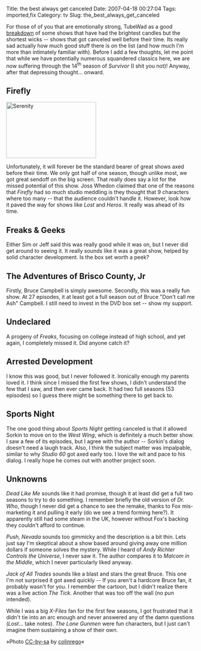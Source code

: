 Title: the best always get canceled
Date: 2007-04-18 00:27:04
Tags: imported,fix
Category: tv
Slug: the_best_always_get_canceled

For those of of you that are emotionally strong, TubeWad as a good <a href="http://www.tubewad.com/13-tv-shows-that-should-never-have-been-cancelled-1340-p.html">breakdown</a> of some shows that have had the brightest candles but the shortest wicks -- shows that got canceled well before their time.  Its really sad actually how much good stuff there is on the list (and how much I'm more than intimately familiar with).  Before I add a few thoughts, let me point that while we have potentially numerous squandered classics here, we are now suffering through the 14<sup>th</sup> season of <em>Survivor</em> (I shit you not)!  Anyway, after that depressing thought... onward.

## Firefly

<img src="http://farm1.static.flickr.com/11/12660556_d0aea9a281_m.jpg" class="flickr reflect rheight20" title="Serenity" alt="Serenity" height="150" width="240" />

Unfortunately, it will forever be the standard bearer of great shows axed before their time.  We only got half of one season, though unlike most, we got great sendoff on the big screen.  That really does say a lot for the missed potential of this show.  Joss Whedon claimed that one of the reasons that <em>Firefly</em> had so much studio meddling is they thought that 9 characters where too many -- that the audience couldn't handle it.  However, look how it paved the way for shows like <em>Lost</em> and <em>Heros</em>.  It really was ahead of its time.

## Freaks & Geeks

Either Sim or Jeff said this was really good while it was on, but I never did get around to seeing it.  It really sounds like it was a great show, helped by solid character development.  Is the box set worth a peek?

## The Adventures of Brisco County, Jr

Firstly, Bruce Campbell is simply awesome.  Secondly, this was a really fun show.  At 27 episodes, it at least got a full season out of Bruce "Don't call me Ash" Campbell.  I still need to invest in the DVD box set -- show my support.

## Undeclared

A progeny of <em>Freaks</em>, focusing on college instead of high school, and yet again, I completely missed it.  Did anyone catch it?

## Arrested Development
I know this was good, but I never followed it.  Ironically enough my parents loved it.  I think since I missed the first few shows, I didn't understand the few that I saw, and then ever came back.  It had two full seasons (53 episodes) so I guess there might be something there to get back to.

## Sports Night

The one good thing about <em>Sports Night</em> getting canceled is that it allowed Sorkin to move on to the <em>West Wing</em>, which is definitely a much better show.  I saw a few of its episodes, but I agree with the author -- Sorkin's dialog doesn't need a laugh track.  Also, I think the subject matter was impalpable, similar to why <em>Studio 60</em> got axed early too.  I love the wit and pace to his dialog.  I really hope he comes out with another project soon.

## Unknowns

<em>Dead Like Me</em> sounds like it had promise, though it at least did get a full two seasons to try to do something. I remember briefly the old version of <em>Dr. Who</em>, though I never did get a chance to see the remake, thanks to Fox mis-marketing it and pulling it early (do we see a trend forming here?).  It apparently still had some steam in the UK, however without Fox's backing they couldn't afford to continue.

<em>Push, Nevada</em> sounds too gimmicky and the description is a bit thin.  Lets just say I'm skeptical about a show based around giving away one million dollars if someone solves the mystery.  While I heard of <em>Andy Richter Controls the Universe</em>, I never saw it.  The author compares it to <em>Malcom in the Middle</em>, which I never particularly liked anyway.

<em>Jack of All Trades</em> sounds like a blast and stars the great Bruce.  This one I'm not surprised it got axed quickly -- If you aren't a hardcore Bruce fan, it probably wasn't for you.  I remember the cartoon, but I didn't realize there was a live action <em>The Tick</em>.  Another that was too off the wall (no pun intended).

While I was a big <em>X-Files</em> fan for the first few seasons, I got frustrated that it didn't tie into an arc enough and never answered any of the damn questions (<em>Lost</em>... take notes).  <em>The Lone Gunmen</em> were fun characters, but I just can't imagine them sustaining a show of their own.

»Photo <a href="http://creativecommons.org/licenses/by-sa/2.0/">CC-by-sa</a> by <a href="http://www.flickr.com/photos/colinrego/">colinrego</a>«
